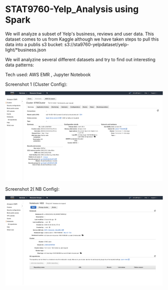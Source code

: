 # STAT9760-Yelp_Analysis using Spark
We will analyze a subset of Yelp's business, reviews and user data. This dataset comes to us from Kaggle although we have taken steps to pull this data into a publis s3 bucket: s3://sta9760-yelpdataset/yelp-light/*business.json

We will  analyzine several  different datasets and try to find out interesting data patterns:

Tech used:  AWS EMR , Jupyter Notebook

Screenshot 1 (Cluster Config):

![](/AWS1.png)

Screenshot 2( NB Config):

![](/AWS2.png)



